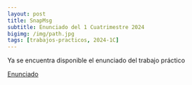 ```yaml
---
layout: post
title: SnapMsg
subtitle: Enunciado del 1 Cuatrimestre 2024
bigimg: /img/path.jpg
tags: [trabajos-practicos, 2024-1C]
---
```

Ya se encuentra disponible el enunciado del trabajo práctico

[Enunciado](https://taller-de-programacion-2.github.io/tasks/statement/2024/1/enunciado/)
